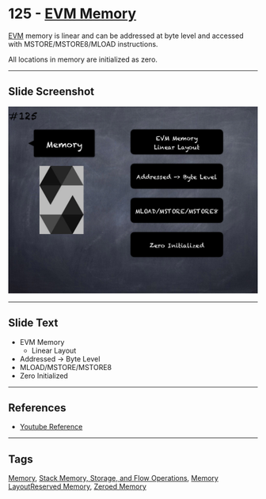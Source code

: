 # 125 - [EVM Memory](EVM%20Memory.md)
[EVM](../1.%20Ethereum101/EVM.md) memory is linear and can be addressed at byte level and accessed with MSTORE/MSTORE8/MLOAD instructions. 

All locations in memory are initialized as zero.

___
## Slide Screenshot
![125.png](../../images/3.Solidity%20201/125.png)
___
## Slide Text
- EVM Memory
	- Linear Layout
- Addressed -> Byte Level
- MLOAD/MSTORE/MSTORE8
- Zero Initialized
___
## References
- [Youtube Reference](https://youtu.be/TqMIbouwePE?t=497)
___
## Tags
[Memory](../1.%20Ethereum101/Memory.md), [Stack Memory, Storage, and Flow Operations](../1.%20Ethereum101/Stack%20Memory,%20Storage,%20and%20Flow%20Operations.md), [Memory Layout](Memory%20Layout.md)[Reserved Memory](Reserved%20Memory.md), [Zeroed Memory](Zeroed%20Memory.md)